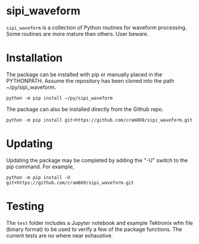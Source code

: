 # sipi_waveform
`sipi_waveform` is a collection of Python routines for waveform processing.
Some routines are more mature than others.
User beware. 

# Installation
The package can be installed with pip or manually placed in the PYTHONPATH.
Assume the repository has been cloned into the path ~/py/sipi_waveform.

`python -m pip install ~/py/sipi_waveform`

The package can also be installed directly from the Github repo.  

`python -m pip install git+https://github.com/cram869/sipi_waveform.git`

# Updating
Updating the package may be completed by adding the "-U" switch to the pip command.
For example,

`python -m pip install -U git+https://github.com/cram869/sipi_waveform.git`

# Testing
The `test` folder includes a Jupyter notebook and example Tektronix wfm file (binary format) to be used to verify a few of the package functions.
The current tests are no where near exhaustive.
